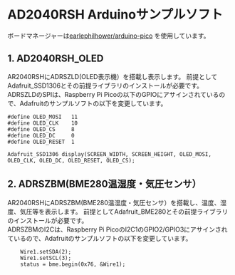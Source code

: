 # AD2040RSH Arduinoサンプルソフト

ボードマネージャーは[earlephilhower/arduino-pico](https://github.com/earlephilhower/arduino-pico) を使用しています。

## 1. AD2040RSH_OLED
AR2040RSHにADRSZLD(OLED表示機）を搭載し表示します。
前提としてAdafruit_SSD1306とその前提ライブラリのインストールが必要です。  
ADRSZLDのSPIは、Raspberry Pi Picoの以下のGPIOにアサインされているので、Adafruitのサンプルソフトの以下を変更しています。
```
#define OLED_MOSI   11
#define OLED_CLK    10
#define OLED_CS     8
#define OLED_DC     0
#define OLED_RESET  1

Adafruit_SSD1306 display(SCREEN_WIDTH, SCREEN_HEIGHT, OLED_MOSI, OLED_CLK, OLED_DC, OLED_RESET, OLED_CS);
```

## 2. ADRSZBM(BME280温湿度・気圧センサ）
AR2040RSHにADRSZBM(BME280温湿度・気圧センサ）を搭載し、温度、湿度、気圧等を表示します。
前提としてAdafruit_BME280とその前提ライブラリのインストールが必要です。  
ADRSZBMのI2Cは、Raspberry Pi PicoのI2C1のGPIO2/GPIO3にアサインされているので、Adafruitのサンプルソフトの以下を変更しています。
```
    Wire1.setSDA(2);
    Wire1.setSCL(3);
    status = bme.begin(0x76, &Wire1);  
```
